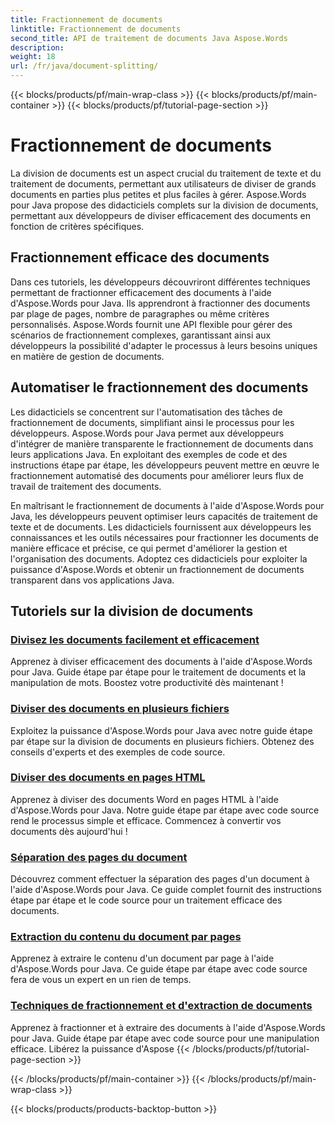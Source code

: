 ```yaml
---
title: Fractionnement de documents
linktitle: Fractionnement de documents
second_title: API de traitement de documents Java Aspose.Words
description: 
weight: 18
url: /fr/java/document-splitting/
---
```


{{< blocks/products/pf/main-wrap-class >}}
{{< blocks/products/pf/main-container >}}
{{< blocks/products/pf/tutorial-page-section >}}

# Fractionnement de documents


La division de documents est un aspect crucial du traitement de texte et du traitement de documents, permettant aux utilisateurs de diviser de grands documents en parties plus petites et plus faciles à gérer. Aspose.Words pour Java propose des didacticiels complets sur la division de documents, permettant aux développeurs de diviser efficacement des documents en fonction de critères spécifiques.

## Fractionnement efficace des documents

Dans ces tutoriels, les développeurs découvriront différentes techniques permettant de fractionner efficacement des documents à l'aide d'Aspose.Words pour Java. Ils apprendront à fractionner des documents par plage de pages, nombre de paragraphes ou même critères personnalisés. Aspose.Words fournit une API flexible pour gérer des scénarios de fractionnement complexes, garantissant ainsi aux développeurs la possibilité d'adapter le processus à leurs besoins uniques en matière de gestion de documents.

## Automatiser le fractionnement des documents

Les didacticiels se concentrent sur l'automatisation des tâches de fractionnement de documents, simplifiant ainsi le processus pour les développeurs. Aspose.Words pour Java permet aux développeurs d'intégrer de manière transparente le fractionnement de documents dans leurs applications Java. En exploitant des exemples de code et des instructions étape par étape, les développeurs peuvent mettre en œuvre le fractionnement automatisé des documents pour améliorer leurs flux de travail de traitement des documents.

En maîtrisant le fractionnement de documents à l'aide d'Aspose.Words pour Java, les développeurs peuvent optimiser leurs capacités de traitement de texte et de documents. Les didacticiels fournissent aux développeurs les connaissances et les outils nécessaires pour fractionner les documents de manière efficace et précise, ce qui permet d'améliorer la gestion et l'organisation des documents. Adoptez ces didacticiels pour exploiter la puissance d'Aspose.Words et obtenir un fractionnement de documents transparent dans vos applications Java.

## Tutoriels sur la division de documents

### [Divisez les documents facilement et efficacement](./split-documents-easily-efficiently/)

Apprenez à diviser efficacement des documents à l'aide d'Aspose.Words pour Java. Guide étape par étape pour le traitement de documents et la manipulation de mots. Boostez votre productivité dès maintenant !
### [Diviser des documents en plusieurs fichiers](./splitting-documents-into-multiple-files/)
Exploitez la puissance d'Aspose.Words pour Java avec notre guide étape par étape sur la division de documents en plusieurs fichiers. Obtenez des conseils d'experts et des exemples de code source.
### [Diviser des documents en pages HTML](./splitting-documents-into-html-pages/)
Apprenez à diviser des documents Word en pages HTML à l'aide d'Aspose.Words pour Java. Notre guide étape par étape avec code source rend le processus simple et efficace. Commencez à convertir vos documents dès aujourd'hui !
### [Séparation des pages du document](./document-page-separation/)
Découvrez comment effectuer la séparation des pages d'un document à l'aide d'Aspose.Words pour Java. Ce guide complet fournit des instructions étape par étape et le code source pour un traitement efficace des documents.
### [Extraction du contenu du document par pages](./extracting-document-content-pages/)
Apprenez à extraire le contenu d'un document par page à l'aide d'Aspose.Words pour Java. Ce guide étape par étape avec code source fera de vous un expert en un rien de temps.
### [Techniques de fractionnement et d'extraction de documents](./document-splitting-extraction-techniques/)
Apprenez à fractionner et à extraire des documents à l'aide d'Aspose.Words pour Java. Guide étape par étape avec code source pour une manipulation efficace. Libérez la puissance d'Aspose
{{< /blocks/products/pf/tutorial-page-section >}}

{{< /blocks/products/pf/main-container >}}
{{< /blocks/products/pf/main-wrap-class >}}

{{< blocks/products/products-backtop-button >}}
